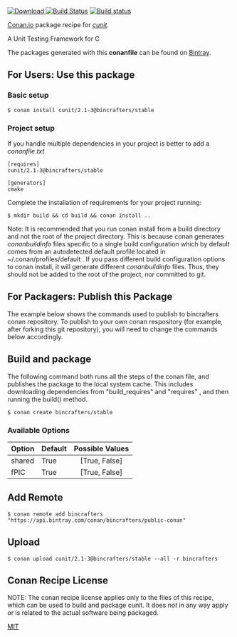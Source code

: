 [![Download](https://api.bintray.com/packages/bincrafters/public-conan/cunit%3Abincrafters/images/download.svg) ](https://bintray.com/bincrafters/public-conan/cunit%3Abincrafters/_latestVersion)
[![Build Status](https://travis-ci.org/bincrafters/conan-cunit.svg?branch=stable%2F2.1-3)](https://travis-ci.org/bincrafters/conan-cunit)
[![Build status](https://ci.appveyor.com/api/projects/status/github/bincrafters/conan-cunit?branch=stable%2F2.1-3&svg=true)](https://ci.appveyor.com/project/bincrafters/conan-cunit)

[Conan.io](https://conan.io) package recipe for [*cunit*](http://cunit.sourceforge.net/).

A Unit Testing Framework for C

The packages generated with this **conanfile** can be found on [Bintray](https://bintray.com/bincrafters/public-conan/cunit%3Abincrafters).

## For Users: Use this package

### Basic setup

    $ conan install cunit/2.1-3@bincrafters/stable

### Project setup

If you handle multiple dependencies in your project is better to add a *conanfile.txt*

    [requires]
    cunit/2.1-3@bincrafters/stable

    [generators]
    cmake

Complete the installation of requirements for your project running:

    $ mkdir build && cd build && conan install ..

Note: It is recommended that you run conan install from a build directory and not the root of the project directory.  This is because conan generates *conanbuildinfo* files specific to a single build configuration which by default comes from an autodetected default profile located in ~/.conan/profiles/default .  If you pass different build configuration options to conan install, it will generate different *conanbuildinfo* files.  Thus, they should not be added to the root of the project, nor committed to git.

## For Packagers: Publish this Package

The example below shows the commands used to publish to bincrafters conan repository. To publish to your own conan respository (for example, after forking this git repository), you will need to change the commands below accordingly.

## Build and package

The following command both runs all the steps of the conan file, and publishes the package to the local system cache.  This includes downloading dependencies from "build_requires" and "requires" , and then running the build() method.

    $ conan create bincrafters/stable


### Available Options
| Option        | Default | Possible Values  |
| ------------- |:----------------- |:------------:|
| shared      | True |  [True, False] |
| fPIC      | True |  [True, False] |

## Add Remote

    $ conan remote add bincrafters "https://api.bintray.com/conan/bincrafters/public-conan"

## Upload

    $ conan upload cunit/2.1-3@bincrafters/stable --all -r bincrafters


## Conan Recipe License

NOTE: The conan recipe license applies only to the files of this recipe, which can be used to build and package cunit.
It does *not* in any way apply or is related to the actual software being packaged.

[MIT](https://github.com/atolab/conan-cunit.git/blob/stable/2.1-3/LICENSE)
